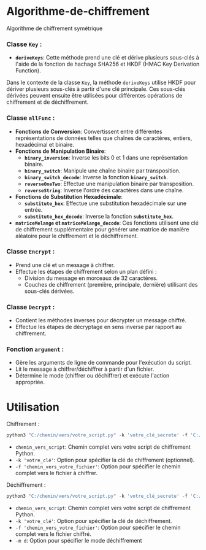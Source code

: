 # Algorithme-de-chiffrement
 Algorithme de chiffrement symétrique

### **Classe `Key` :**

- **`deriveKeys`**: Cette méthode prend une clé et dérive plusieurs sous-clés à l'aide de la fonction de hachage SHA256 et HKDF (HMAC Key Derivation Function).

Dans le contexte de la classe `Key`, la méthode `deriveKeys` utilise HKDF pour dériver plusieurs sous-clés à partir d'une clé principale. Ces sous-clés dérivées peuvent ensuite être utilisées pour différentes opérations de chiffrement et de déchiffrement.

### **Classe `allFunc` :**

- **Fonctions de Conversion**: Convertissent entre différentes représentations de données telles que chaînes de caractères, entiers, hexadécimal et binaire.
- **Fonctions de Manipulation Binaire**:
    - **`binary_inversion`**: Inverse les bits 0 et 1 dans une représentation binaire.
    - **`binary_switch`**: Manipule une chaîne binaire par transposition.
    - **`binary_switch_decode`**: Inverse la fonction **`binary_switch`**.
    - **`reverseOneTwo`**: Effectue une manipulation binaire par transposition.
    - **`reverseString`**: Inverse l'ordre des caractères dans une chaîne.
- **Fonctions de Substitution Hexadécimale**:
    - **`substitute_hex`**: Effectue une substitution hexadécimale sur une entrée.
    - **`substitute_hex_decode`**: Inverse la fonction **`substitute_hex`**.
- **`matriceMelange` et `matriceMelange_decode`**: Ces fonctions utilisent une clé de chiffrement supplémentaire pour générer une matrice de manière aléatoire pour le chiffrement et le déchiffrement.

### **Classe `Encrypt` :**

- Prend une clé et un message à chiffrer.
- Effectue les étapes de chiffrement selon un plan défini :
    - Division du message en morceaux de 32 caractères.
    - Couches de chiffrement (première, principale, dernière) utilisant des sous-clés dérivées.

### **Classe `Decrypt` :**

- Contient les méthodes inverses pour décrypter un message chiffré.
- Effectue les étapes de décryptage en sens inverse par rapport au chiffrement.

### **Fonction `argument` :**

- Gère les arguments de ligne de commande pour l'exécution du script.
- Lit le message à chiffrer/déchiffrer à partir d'un fichier.
- Détermine le mode (chiffrer ou déchiffrer) et exécute l'action appropriée.

# Utilisation

Chiffrement :

```powershell
python3 "C:/chemin/vers/votre_script.py" -k 'votre_clé_secrete' -f 'C:/chemin/vers/votre_fichier.txt’
```

- `chemin_vers_script`: Chemin complet vers votre script de chiffrement Python.
- `-k 'votre_clé'`: Option pour spécifier la clé de chiffrement (optionnel).
- `-f 'chemin_vers_votre_fichier'`: Option pour spécifier le chemin complet vers le fichier à chiffrer.

Déchiffrement :

```powershell
python3 "C:/chemin/vers/votre_script.py" -k 'votre_clé_secrete' -f 'C:/chemin/vers/votre_fichier_chiffré.txt’ -m d
```

- `chemin_vers_script`: Chemin complet vers votre script de chiffrement Python.
- `-k 'votre_clé'`: Option pour spécifier la clé de déchiffrement.
- `-f 'chemin_vers_votre_fichier'`: Option pour spécifier le chemin complet vers le fichier chiffré.
- `-m d`: Option pour spécifier le mode déchiffrement
